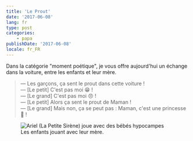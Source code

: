 ```yaml
---
title: 'Le Prout'
date: '2017-06-08'
lang: fr
type: post
categories:
    - papa
publishDate: '2017-06-08'
locale: fr_FR
---
```


Dans la catégorie "moment poétique", je vous offre aujourd'hui un échange dans la voiture, entre les enfants et leur mère.

<!-- more -->

> — Les garçons, ça sent le prout dans cette voiture !  
> — [Le petit] C'est pas moi 😁 !  
> — [Le grand] C'est pas moi 😠 !  
> — [Le petit] Alors ça sent le prout de Maman !  
> — [Le grand] Mais non, ça se peut pas : Maman, c'est une princesse 👸 !

<figure>
  <img src="{{ page.url }}ariel.gif" alt="Ariel (La Petite Sirène) joue avec des bébés hypocampes"/>
  <figcaption>Les enfants jouant avec leur mère.</figcaption>
</figure>
